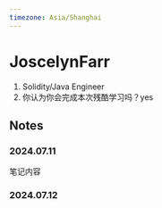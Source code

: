 ```yaml
---
timezone: Asia/Shanghai
---
```


# JoscelynFarr

1. Solidity/Java Engineer
2. 你认为你会完成本次残酷学习吗？yes

## Notes

<!-- Content_START -->

### 2024.07.11

笔记内容

### 2024.07.12

<!-- Content_END -->